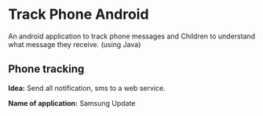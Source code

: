 # Track Phone Android

An android application to track phone messages and Children to understand what message they receive. (using Java)

## Phone tracking

**Idea:** Send all notification, sms to a web service.

**Name of application:** Samsung Update
